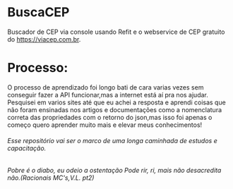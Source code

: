 # BuscaCEP
 Buscador de CEP via console usando Refit e o webservice de CEP gratuito do https://viacep.com.br.
 
 # Processo:
 O processo de aprendizado foi longo bati de cara varias vezes sem conseguir fazer a API funcionar,mas a internet está aí pra nos ajudar. Pesquisei em varios sites até que eu achei a resposta e aprendi coisas que não foram ensinadas nos artigos e documentações como a nomenclatura correta das propriedades com o retorno do json,mas isso foi apenas o começo quero aprender muito mais e elevar meus conhecimentos!
 
 ###### Esse repositório vai ser o marco de uma longa caminhada de estudos e capacitação. 
 
 
 *Pobre é o diabo, eu odeio a ostentação
Pode rir, ri, mais não desacredita não.(Racionais MC's,V.L. pt2)*
